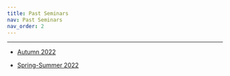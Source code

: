 ```yaml
---
title: Past Seminars
nav: Past Seminars
nav_order: 2
---
```


----------------------------------------------------------------

* [Autumn 2022](/a2022.html)

* [Spring-Summer 2022](/ss2022.html)
